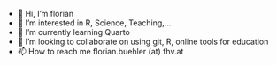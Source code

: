 - 👋 Hi, I’m florian
- 👀 I’m interested in R, Science, Teaching,...
- 🌱 I’m currently learning Quarto
- 💞️ I’m looking to collaborate on using git, R, online tools for education
- 📫 How to reach me florian.buehler (at) fhv.at

<!---
f-buehler/f-buehler is a ✨ special ✨ repository because its `README.md` (this file) appears on your GitHub profile.
You can click the Preview link to take a look at your changes.
--->
